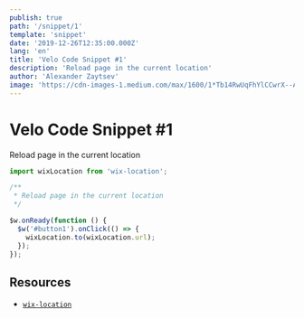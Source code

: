 ```yaml
---
publish: true
path: '/snippet/1'
template: 'snippet'
date: '2019-12-26T12:35:00.000Z'
lang: 'en'
title: 'Velo Code Snippet #1'
description: 'Reload page in the current location'
author: 'Alexander Zaytsev'
image: 'https://cdn-images-1.medium.com/max/1600/1*Tb14RwUqFhYlCCwrX--AWA.png'
---
```


# Velo Code Snippet #1

Reload page in the current location

```js
import wixLocation from 'wix-location';

/**
 * Reload page in the current location
 */

$w.onReady(function () {
  $w('#button1').onClick(() => {
    wixLocation.to(wixLocation.url);
  });
});
```

## Resources

- [`wix-location`](https://www.wix.com/velo/reference/wix-location)
